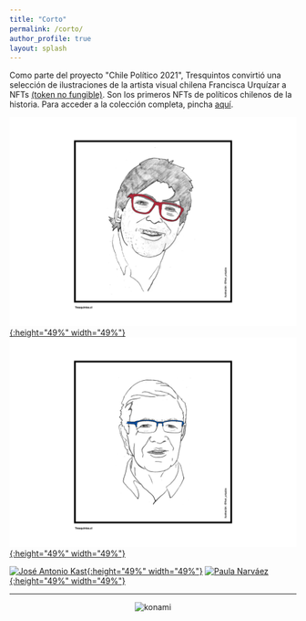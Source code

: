 ```yaml
---
title: "Corto"
permalink: /corto/
author_profile: true
layout: splash
---
```



Como parte del proyecto "Chile Político 2021", Tresquintos convirtió una selección de ilustraciones de la artista visual chilena Francisca Urquízar a NFTs [(token no fungible)](https://cnnespanol.cnn.com/2021/03/24/que-son-tokens-no-fungibles-nft-trax/). Son los primeros NFTs de políticos chilenos de la historia. Para acceder a la colección completa, pincha [aquí](https://opensea.io/collection/tresquintos-politico-2021).

[![Daniel Jadue](/images/tsm/card_2021_Daniel%20Jadue_c.png){:height="49%" width="49%"}](https://opensea.io/assets/matic/0x2953399124f0cbb46d2cbacd8a89cf0599974963/89139989740430984659164203162570808717549276517589796213154703802467153346570) [![Joaquín Lavín](/images/tsm/card_2021_Joaquín%20Lavín_c.png){:height="49%" width="49%"}](https://opensea.io/assets/matic/0x2953399124f0cbb46d2cbacd8a89cf0599974963/89139989740430984659164203162570808717549276517589796213154703796969595207690)

[![José Antonio Kast](/images/tsm/card_2021_José%20Antonio%20Kast_c.png){:height="49%" width="49%"}](https://opensea.io/assets/matic/0x2953399124f0cbb46d2cbacd8a89cf0599974963/89139989740430984659164203162570808717549276517589796213154703799168618463242) [![Paula Narváez](/images/tsm/card_2021_Paula%20Narváez_c.png){:height="49%" width="49%"}](https://opensea.io/assets/matic/0x2953399124f0cbb46d2cbacd8a89cf0599974963/89139989740430984659164203162570808717549276517589796213154703798069106835466)

---

<!-- NES -->
<style>
.aligncenter {
    text-align: center;
}
</style>
<p class="aligncenter">
    <img src="/images/nes.png" width="30" height="30" alt="konami" />
</p>
<script src="/js/topsecret.js"></script>

<script src="/js/cyberdelia.js"></script>

<script type="text/javascript"> var msTag = {"site":"tnw","page":"home","cyberdelia_page_type":"home","data":{"sponsorName":false,"isSponsoredCategory":false}}</script>

<script src="https://cdn0.tnwcdn.com/wp-content/themes/cyberdelia/assets/js/app.min.js?v=1585558461" type="text/javascript" async=""></script>



<!-- Favicon -->
<link rel="apple-touch-icon" sizes="180x180" href="/apple-touch-icon.png">
<link rel="icon" type="image/png" sizes="32x32" href="/favicon-32x32.png">
<link rel="icon" type="image/png" sizes="16x16" href="/favicon-16x16.png">
<link rel="manifest" href="/site.webmanifest">
<link rel="mask-icon" href="/safari-pinned-tab.svg" color="#5bbad5">
<meta name="msapplication-TileColor" content="#b91d47">
<meta name="theme-color" content="#ffffff">


<!-- Finisce sempre così, con la morte.
Prima però c’è stata la vita,
nascosta sotto i bla, bla, bla, bla, bla.
È tutto sedimentato sotto il chiacchiericcio e il rumore:
il silenzio e il sentimento,
l’emozione e la paura,
gli sparuti incostanti sprazzi di bellezza
e poi lo squallore disgraziato e l’uomo miserabile.
Tutto sepolto nella coperta
dell’imbarazzo dello stare al mondo:
bla, bla, bla, bla.
Altrove c’è l’Altrove,
io non mi occupo dell’Altrove.
Dunque che questo romanzo abbia inizio.
In fondo è solo un trucco, si è solo un trucco. kb. -->
